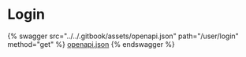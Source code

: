 # Login

{% swagger src="../../.gitbook/assets/openapi.json" path="/user/login" method="get" %}
[openapi.json](../../.gitbook/assets/openapi.json)
{% endswagger %}
